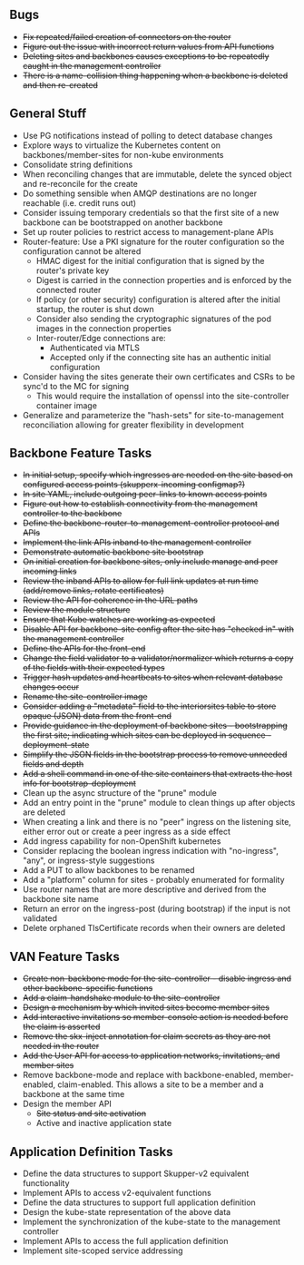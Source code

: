 ## Bugs
 - ~~Fix repeated/failed creation of connectors on the router~~
 - ~~Figure out the issue with incorrect return values from API functions~~
 - ~~Deleting sites and backbones causes exceptions to be repeatedly caught in the management controller~~
 - ~~There is a name-collision thing happening when a backbone is deleted and then re-created~~

## General Stuff
 - Use PG notifications instead of polling to detect database changes
 - Explore ways to virtualize the Kubernetes content on backbones/member-sites for non-kube environments
 - Consolidate string definitions
 - When reconciling changes that are immutable, delete the synced object and re-reconcile for the create
 - Do something sensible when AMQP destinations are no longer reachable (i.e. credit runs out)
 - Consider issuing temporary credentials so that the first site of a new backbone can be bootstrapped on another backbone
 - Set up router policies to restrict access to management-plane APIs
 - Router-feature: Use a PKI signature for the router configuration so the configuration cannot be altered
   - HMAC digest for the initial configuration that is signed by the router's private key
   - Digest is carried in the connection properties and is enforced by the connected router
   - If policy (or other security) configuration is altered after the initial startup, the router is shut down
   - Consider also sending the cryptographic signatures of the pod images in the connection properties
   - Inter-router/Edge connections are:
     - Authenticated via MTLS
     - Accepted only if the connecting site has an authentic initial configuration
 - Consider having the sites generate their own certificates and CSRs to be sync'd to the MC for signing
   - This would require the installation of openssl into the site-controller container image
 - Generalize and parameterize the "hash-sets" for site-to-management reconciliation allowing for greater flexibility in development

## Backbone Feature Tasks
 - ~~In initial setup, specify which ingresses are needed on the site based on configured access points (skupperx-incoming configmap?)~~
 - ~~In site YAML, include outgoing peer-links to known access points~~
 - ~~Figure out how to establish connectivity from the management controller to the backbone~~
 - ~~Define the backbone-router-to-management-controller protocol and APIs~~
 - ~~Implement the link APIs inband to the management controller~~
 - ~~Demonstrate automatic backbone site bootstrap~~
 - ~~On initial creation for backbone sites, only include manage and peer incoming links~~
 - ~~Review the inband APIs to allow for full link updates at run time (add/remove links, rotate certificates)~~
 - ~~Review the API for coherence in the URL paths~~
 - ~~Review the module structure~~
 - ~~Ensure that Kube watches are working as expected~~
 - ~~Disable API for backbone-site config after the site has "checked in" with the management controller~~
 - ~~Define the APIs for the front-end~~
 - ~~Change the field validator to a validator/normalizer which returns a copy of the fields with their expected types~~
 - ~~Trigger hash updates and heartbeats to sites when relevant database changes occur~~
 - ~~Rename the site-controller image~~
 - ~~Consider adding a "metadata" field to the interiorsites table to store opaque (JSON) data from the front-end~~
 - ~~Provide guidance in the deployment of backbone sites - bootstrapping the first site; indicating which sites can be deployed in sequence - deployment-state~~
 - ~~Simplify the JSON fields in the bootstrap process to remove unneeded fields and depth~~
 - ~~Add a shell command in one of the site containers that extracts the host info for bootstrap-deployment~~
 - Clean up the async structure of the "prune" module
 - Add an entry point in the "prune" module to clean things up after objects are deleted
 - When creating a link and there is no "peer" ingress on the listening site, either error out or create a peer ingress as a side effect
 - Add ingress capability for non-OpenShift kubernetes
 - Consider replacing the boolean ingress indication with "no-ingress", "any", or ingress-style suggestions
 - Add a PUT to allow backbones to be renamed
 - Add a "platform" column for sites - probably enumerated for formality
 - Use router names that are more descriptive and derived from the backbone site name
 - Return an error on the ingress-post (during bootstrap) if the input is not validated
 - Delete orphaned TlsCertificate records when their owners are deleted

## VAN Feature Tasks
 - ~~Create non-backbone mode for the site-controller - disable ingress and other backbone-specific functions~~
 - ~~Add a claim-handshake module to the site-controller~~
 - ~~Design a mechanism by which invited sites become member sites~~
 - ~~Add interactive invitations so member-console action is needed before the claim is asserted~~
 - ~~Remove the skx-inject annotation for claim secrets as they are not needed in the router~~
 - ~~Add the User API for access to application networks, invitations, and member sites~~
 - Remove backbone-mode and replace with backbone-enabled, member-enabled, claim-enabled.  This allows a site to be a member and a backbone at the same time
 - Design the member API
   - ~~Site status and site activation~~
   - Active and inactive application state

## Application Definition Tasks
 - Define the data structures to support Skupper-v2 equivalent functionality
 - Implement APIs to access v2-equivalent functions
 - Define the data structures to support full application definition
 - Design the kube-state representation of the above data
 - Implement the synchronization of the kube-state to the management controller
 - Implement APIs to access the full application definition
 - Implement site-scoped service addressing
